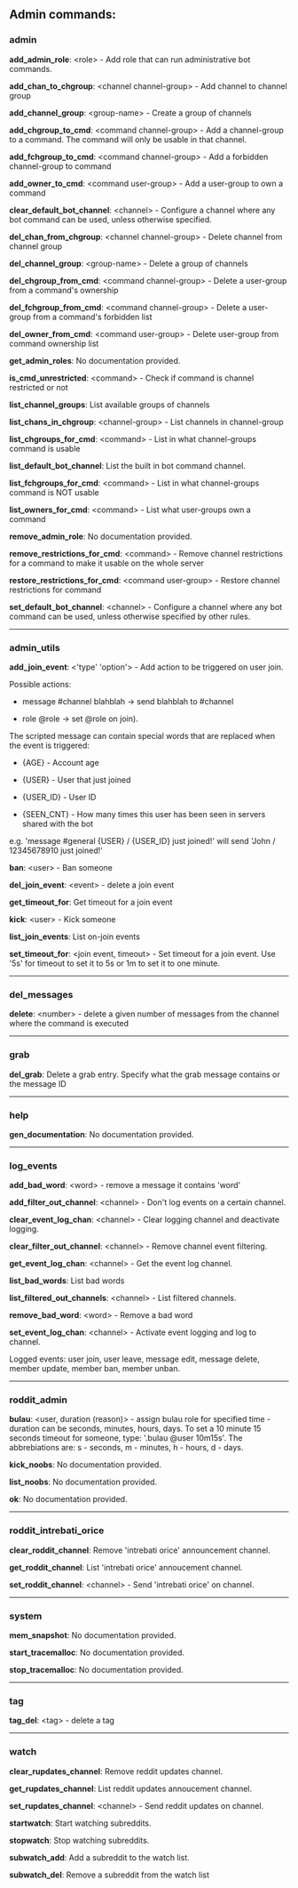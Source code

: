 Admin commands:
------
### admin 
**add_admin_role**: &lt;role&gt; - Add role that can run administrative bot commands.

**add_chan_to_chgroup**: &lt;channel channel-group&gt; - Add channel to channel group

**add_channel_group**: &lt;group-name&gt; - Create a group of channels

**add_chgroup_to_cmd**: &lt;command channel-group&gt; - Add a channel-group to a command. The command will only be usable in that channel.

**add_fchgroup_to_cmd**: &lt;command channel-group&gt; - Add a forbidden channel-group to command

**add_owner_to_cmd**: &lt;command user-group&gt; - Add a user-group to own a command

**clear_default_bot_channel**: &lt;channel&gt; - Configure a channel where any bot command can be used, unless otherwise specified.

**del_chan_from_chgroup**: &lt;channel channel-group&gt; - Delete channel from channel group

**del_channel_group**: &lt;group-name&gt; - Delete a group of channels

**del_chgroup_from_cmd**: &lt;command channel-group&gt; - Delete a user-group from a command&#x27;s ownership

**del_fchgroup_from_cmd**: &lt;command channel-group&gt; - Delete a user-group from a command&#x27;s forbidden list

**del_owner_from_cmd**: &lt;command user-group&gt; - Delete user-group from command ownership list

**get_admin_roles**: No documentation provided.

**is_cmd_unrestricted**: &lt;command&gt; - Check if command is channel restricted or not

**list_channel_groups**: List available groups of channels

**list_chans_in_chgroup**: &lt;channel-group&gt; - List channels in channel-group

**list_chgroups_for_cmd**: &lt;command&gt; - List in what channel-groups command is usable

**list_default_bot_channel**: List the built in bot command channel.

**list_fchgroups_for_cmd**: &lt;command&gt; - List in what channel-groups command is NOT usable

**list_owners_for_cmd**: &lt;command&gt; - List what user-groups own a command

**remove_admin_role**: No documentation provided.

**remove_restrictions_for_cmd**: &lt;command&gt; - Remove channel restrictions for a command to make it usable on the whole server

**restore_restrictions_for_cmd**: &lt;command user-group&gt; - Restore channel restrictions for command

**set_default_bot_channel**: &lt;channel&gt; - Configure a channel where any bot command can be used, unless otherwise specified by other rules.

------
### admin_utils 
**add_join_event**: &lt;&#x27;type&#x27; &#x27;option&#x27;&gt; - Add action to be triggered on user join.

Possible actions:

 * message #channel blahblah -&gt; send blahblah to #channel

 * role @role -&gt; set @role on join).

The scripted message can contain special words that are replaced when the event is triggered:

 * {AGE} - Account age

 * {USER} - User that just joined

 * {USER_ID} - User ID

 * {SEEN_CNT} - How many times this user has been seen in servers shared with the bot



e.g. &#x27;message #general {USER} / {USER_ID} just joined!&#x27; will send &#x27;John / 12345678910 just joined!&#x27;

**ban**: &lt;user&gt; - Ban someone

**del_join_event**: &lt;event&gt; - delete a join event

**get_timeout_for**: Get timeout for a join event

**kick**: &lt;user&gt; - Kick someone

**list_join_events**: List on-join events

**set_timeout_for**: &lt;join event, timeout&gt; - Set timeout for a join event. Use &#x27;5s&#x27; for timeout to set it to 5s or 1m to set it to one minute.

------
### del_messages 
**delete**: &lt;number&gt; - delete a given number of messages from the channel where the command is executed

------
### grab 
**del_grab**: Delete a grab entry. Specify what the grab message contains or the message ID

------
### help 
**gen_documentation**: No documentation provided.

------
### log_events 
**add_bad_word**: &lt;word&gt; - remove a message it contains &#x27;word&#x27;

**add_filter_out_channel**: &lt;channel&gt; - Don&#x27;t log events on a certain channel.

**clear_event_log_chan**: &lt;channel&gt; - Clear logging channel and deactivate logging.

**clear_filter_out_channel**: &lt;channel&gt; - Remove channel event filtering.

**get_event_log_chan**: &lt;channel&gt; - Get the event log channel.

**list_bad_words**: List bad words

**list_filtered_out_channels**: &lt;channel&gt; - List filtered channels.

**remove_bad_word**: &lt;word&gt; - Remove a bad word

**set_event_log_chan**: &lt;channel&gt; - Activate event logging and log to channel.

Logged events: user join, user leave, message edit, message delete, member update, member ban, member unban.

------
### roddit_admin 
**bulau**: &lt;user, duration (reason)&gt; - assign bulau role for specified time - duration can be seconds, minutes, hours, days. To set a 10 minute 15 seconds timeout for someone, type: &#x27;.bulau @user 10m15s&#x27;. The abbrebiations are: s - seconds, m - minutes, h - hours, d - days.

**kick_noobs**: No documentation provided.

**list_noobs**: No documentation provided.

**ok**: No documentation provided.

------
### roddit_intrebati_orice 
**clear_roddit_channel**: Remove &#x27;intrebati orice&#x27; announcement channel.

**get_roddit_channel**: List &#x27;intrebati orice&#x27; annoucement channel.

**set_roddit_channel**: &lt;channel&gt; - Send &#x27;intrebati orice&#x27; on channel.

------
### system 
**mem_snapshot**: No documentation provided.

**start_tracemalloc**: No documentation provided.

**stop_tracemalloc**: No documentation provided.

------
### tag 
**tag_del**: &lt;tag&gt; - delete a tag

------
### watch 
**clear_rupdates_channel**: Remove reddit updates channel.

**get_rupdates_channel**: List reddit updates annoucement channel.

**set_rupdates_channel**: &lt;channel&gt; - Send reddit updates on channel.

**startwatch**: Start watching subreddits.

**stopwatch**: Stop watching subreddits.

**subwatch_add**: Add a subreddit to the watch list.

**subwatch_del**: Remove a subreddit from the watch list

